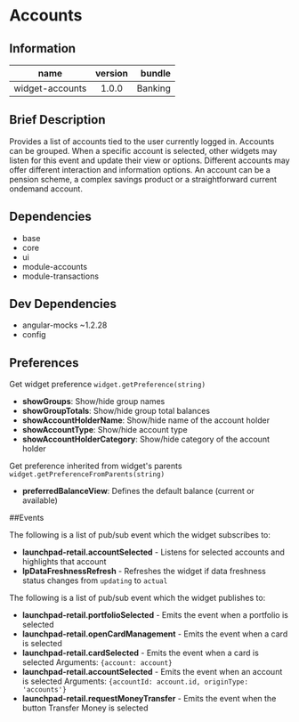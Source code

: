 # Accounts

## Information

| name                  | version           | bundle           |
| ----------------------|:-----------------:| ----------------:|
| widget-accounts	    | 1.0.0 			| Banking          |

## Brief Description

Provides a list of accounts tied to the user currently logged in. Accounts can be grouped.
When a specific account is selected, other widgets may listen for this event and update their view or options. Different accounts may offer different interaction and information options. An account can be a pension scheme, a complex savings product or a straightforward current on­demand account. 

## Dependencies

* base
* core
* ui
* module-accounts
* module-transactions

## Dev Dependencies

* angular-mocks ~1.2.28
* config

## Preferences

Get widget preference `widget.getPreference(string)`

* **showGroups**: Show/hide group names
* **showGroupTotals**: Show/hide group total balances
* **showAccountHolderName**: Show/hide name of the account holder
* **showAccountType**: Show/hide account type
* **showAccountHolderCategory**: Show/hide category of the account holder
   

Get preference inherited from widget's parents `widget.getPreferenceFromParents(string)`

* **preferredBalanceView**: Defines the default balance (current or available)

##Events

The following is a list of pub/sub event which the widget subscribes to:

* **launchpad-retail.accountSelected** - Listens for selected accounts and highlights that account
* **lpDataFreshnessRefresh** - Refreshes the widget if data freshness status changes from `updating` to `actual`


The following is a list of pub/sub event which the widget publishes to:

* **launchpad-retail.portfolioSelected** - Emits the event when a portfolio is selected
* **launchpad-retail.openCardManagement** - Emits the event when a card is selected
* **launchpad-retail.cardSelected** - Emits the event when a card is selected
Arguments: `{account: account}`
* **launchpad-retail.accountSelected** - Emits the event when an account is selected
Arguments: `{accountId: account.id, originType: 'accounts'}`
* **launchpad-retail.requestMoneyTransfer** - Emits the event when the button Transfer Money is selected

